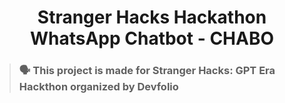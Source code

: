 <h1 align="center"> Stranger Hacks Hackathon WhatsApp Chatbot - CHABO </h1>

> ### 🗣 This project is made for Stranger Hacks: GPT Era Hackthon organized by Devfolio
